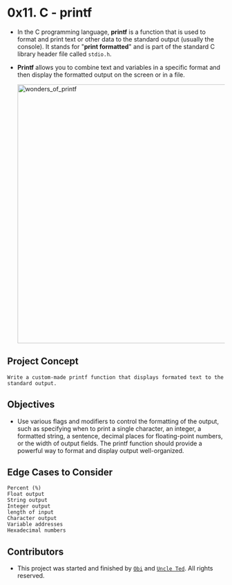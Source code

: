 # 0x11. C - printf

- In the C programming language, **printf** is a function that is used to format and print text or other data to the standard output (usually the console). It stands for "**print formatted**" and is part of the standard C library header file called `stdio.h`.
- **Printf** allows you to combine text and variables in a specific format and then display the formatted output on the screen or in a file.


	<img width="599" alt="wonders_of_printf" src="https://github.com/obithelight/printf/assets/91734251/d57637e9-c838-4966-aafa-0ca097cb734c">



## Project Concept
	Write a custom-made printf function that displays formated text to the standard output.

## Objectives
- Use various flags and modifiers to control the formatting of the output, such as specifying when to print a single character, an integer, a formatted string, a sentence, decimal places for floating-point numbers, or the width of output fields. The printf function should provide a powerful way to format and display output well-organized.

## Edge Cases to Consider
	Percent (%)
	Float output
	String output
	Integer output
 	length of input
	Character output
	Variable addresses
	Hexadecimal numbers

## Contributors
- This project was started and finished by [`Obi`](https://github.com/obithelight) and [`Uncle Ted`](https://github.com/UncleTed01). All rights reserved.

